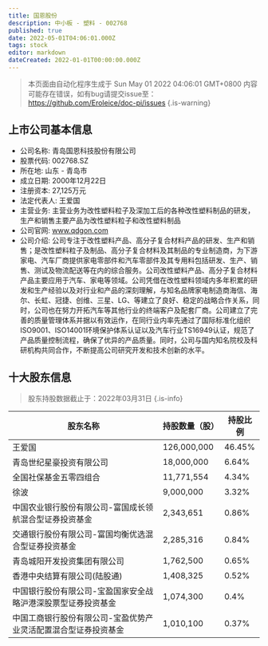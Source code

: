 ```yaml
---
title: 国恩股份
description: 中小板 - 塑料 - 002768
published: true
date: 2022-05-01T04:06:01.000Z
tags: stock
editor: markdown
dateCreated: 2022-01-01T00:00:00.000Z
---
```


> 本页面由自动化程序生成于 Sun May 01 2022 04:06:01 GMT+0800
> 内容可能存在错误，如有bug请提交issue至：https://github.com/Eroleice/doc-pi/issues
{.is-warning}

## 上市公司基本信息
- 公司名称: 青岛国恩科技股份有限公司
- 股票代码: 002768.SZ
- 所在地: 山东 - 青岛市
- 成立日期: 2000年12月22日
- 注册资本: 27,125万元
- 法定代表人: 王爱国
- 主营业务: 主营业务为改性塑料粒子及深加工后的各种改性塑料制品的研发，生产和销售主要产品为改性塑料粒子和改性塑料制品
- 公司官网: www.qdgon.com
- 公司介绍: 公司专注于改性塑料产品、高分子复合材料产品的研发、生产和销售；是改性塑料粒子及制品、高分子复合材料及其制品的专业制造商，为下游家电、汽车厂商提供家电零部件和汽车零部件及其专用料包括研发、生产、销售、测试及物流配送等在内的综合服务。公司改性塑料产品、高分子复合材料产品主要应用于汽车、家电等领域。公司凭借在改性塑料领域内多年积累的研发和生产经验以及对行业和产品的深刻理解，与知名品牌家电制造商海信、海尔、长虹、冠捷、创维、三星、LG、等建立了良好、稳定的战略合作关系，同时，公司也在努力开拓汽车等其他行业的终端客户及配套厂商。公司建立了完善的质量管理体系并据以有效运作，在同行业内率先通过了国际标准化组织ISO9001、ISO14001环境保护体系认证以及汽车行业TS16949认证，规范了产品质量控制流程，确保了优异的产品质量。同时，公司与国内知名院校及科研机构共同合作，不断提高公司研究开发和技术创新的水平。


## 十大股东信息
> 股东持股数据截止于：2022年03月31日
{.is-info}

| 股东名称 | 持股数量（股） | 持股比例 |
| --- | --- | --- |
| 王爱国 | 126,000,000 | 46.45% |
| 青岛世纪星豪投资有限公司 | 18,000,000 | 6.64% |
| 全国社保基金五零四组合 | 11,771,554 | 4.34% |
| 徐波 | 9,000,000 | 3.32% |
| 中国农业银行股份有限公司-富国成长领航混合型证券投资基金 | 2,343,651 | 0.86% |
| 交通银行股份有限公司-富国均衡优选混合型证券投资基金 | 2,285,316 | 0.84% |
| 青岛城阳开发投资集团有限公司 | 1,762,500 | 0.65% |
| 香港中央结算有限公司(陆股通) | 1,408,325 | 0.52% |
| 中国银行股份有限公司-宝盈国家安全战略沪港深股票型证券投资基金 | 1,074,300 | 0.4% |
| 中国工商银行股份有限公司-宝盈优势产业灵活配置混合型证券投资基金 | 1,010,100 | 0.37% |





